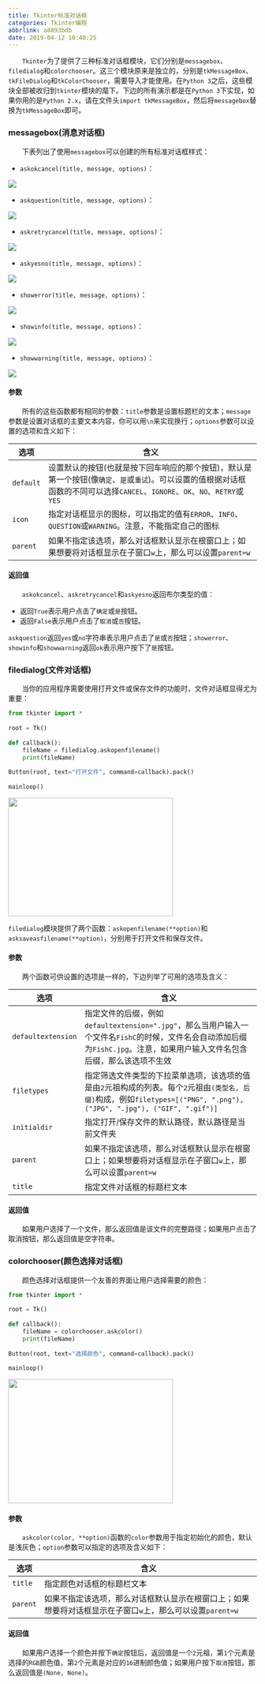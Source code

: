 ```yaml
---
title: Tkinter标准对话框
categories: Tkinter编程
abbrlink: a8893bdb
date: 2019-04-12 10:40:25
---
```

&emsp;&emsp;`Tkinter`为了提供了三种标准对话框模块，它们分别是`messagebox`、`filedialog`和`colorchooser`。这三个模块原来是独立的，分别是`tkMessageBox`、`tkFileDialog`和`tkColorChooser`，需要导入才能使用。在`Python 3`之后，这些模块全部被收归到`tkinter`模块的麾下。下边的所有演示都是在`Python 3`下实现，如果你用的是`Python 2.x`，请在文件头`import tkMessageBox`，然后将`messagebox`替换为`tkMessageBox`即可。
<!--more-->

### messagebox(消息对话框)

&emsp;&emsp;下表列出了使用`messagebox`可以创建的所有标准对话框样式：

- `askokcancel(title, message, options)`：

<img src="./Tkinter标准对话框/1.png">

- `askquestion(title, message, options)`：

<img src="./Tkinter标准对话框/2.png">

- `askretrycancel(title, message, options)`：

<img src="./Tkinter标准对话框/3.png">

- `askyesno(title, message, options)`：

<img src="./Tkinter标准对话框/4.png">

- `showerror(title, message, options)`：

<img src="./Tkinter标准对话框/5.png">

- `showinfo(title, message, options)`：

<img src="./Tkinter标准对话框/6.png">

- `showwarning(title, message, options)`：

<img src="./Tkinter标准对话框/7.png">

#### 参数

&emsp;&emsp;所有的这些函数都有相同的参数：`title`参数是设置标题栏的文本；`message`参数是设置对话框的主要文本内容，你可以用`\n`来实现换行；`options`参数可以设置的选项和含义如下：

选项      | 含义
----------|-----
`default` | 设置默认的按钮(也就是按下回车响应的那个按钮)，默认是第一个按钮(像`确定`、`是`或`重试`)。可以设置的值根据对话框函数的不同可以选择`CANCEL`、`IGNORE`、`OK`、`NO`、`RETRY`或`YES`
`icon`    | 指定对话框显示的图标，可以指定的值有`ERROR`、`INFO`、`QUESTION`或`WARNING`。注意，不能指定自己的图标
`parent`  | 如果不指定该选项，那么对话框默认显示在根窗口上；如果想要将对话框显示在子窗口`w`上，那么可以设置`parent=w`

#### 返回值

&emsp;&emsp;`askokcancel`、`askretrycancel`和`askyesno`返回布尔类型的值：

- 返回`True`表示用户点击了`确定`或`是`按钮。
- 返回`False`表示用户点击了`取消`或`否`按钮。

`askquestion`返回`yes`或`no`字符串表示用户点击了`是`或`否`按钮；`showerror`、`showinfo`和`showwarning`返回`ok`表示用户按下了`是`按钮。

### filedialog(文件对话框)

&emsp;&emsp;当你的应用程序需要使用打开文件或保存文件的功能时，文件对话框显得尤为重要：

``` python
from tkinter import *
​
root = Tk()
​
def callback():
    fileName = filedialog.askopenfilename()
    print(fileName)
​
Button(root, text="打开文件", command=callback).pack()
​
mainloop()
```

<img src="./Tkinter标准对话框/8.jpg" height="240" width="334">

`filedialog`模块提供了两个函数：`askopenfilename(**option)`和`asksaveasfilename(**option)`，分别用于打开文件和保存文件。

#### 参数

&emsp;&emsp;两个函数可供设置的选项是一样的，下边列举了可用的选项及含义：

选项               | 含义
-------------------|-----
`defaultextension` | 指定文件的后缀，例如`defaultextension=".jpg"`，那么当用户输入一个文件名`FishC`的时候，文件名会自动添加后缀为`FishC.jpg`。注意，如果用户输入文件名包含后缀，那么该选项不生效
`filetypes`        | 指定筛选文件类型的下拉菜单选项，该选项的值是由`2`元祖构成的列表。每个`2`元祖由`(类型名, 后缀)`构成，例如`filetypes=[("PNG", ".png"), ("JPG", ".jpg"), ("GIF", ".gif")]`
`initialdir`       | 指定打开/保存文件的默认路径，默认路径是当前文件夹
`parent`           | 如果不指定该选项，那么对话框默认显示在根窗口上；如果想要将对话框显示在子窗口`w`上，那么可以设置`parent=w`
`title`            | 指定文件对话框的标题栏文本

#### 返回值

&emsp;&emsp;如果用户选择了一个文件，那么返回值是该文件的完整路径；如果用户点击了取消按钮，那么返回值是空字符串。

### colorchooser(颜色选择对话框)

&emsp;&emsp;颜色选择对话框提供一个友善的界面让用户选择需要的颜色：

``` python
from tkinter import *
​
root = Tk()
​
def callback():
    fileName = colorchooser.askcolor()
    print(fileName)
​
Button(root, text="选择颜色", command=callback).pack()
​
mainloop()
```

<img src="./Tkinter标准对话框/9.jpg" height="252" width="334">

#### 参数

&emsp;&emsp;`askcolor(color, **option)`函数的`color`参数用于指定初始化的颜色，默认是浅灰色；`option`参数可以指定的选项及含义如下：

选项     | 含义
---------|-----
`title`  | 指定颜色对话框的标题栏文本
`parent` | 如果不指定该选项，那么对话框默认显示在根窗口上；如果想要将对话框显示在子窗口`w`上，那么可以设置`parent=w`

#### 返回值

&emsp;&emsp;如果用户选择一个颜色并按下`确定`按钮后，返回值是一个`2`元祖，第`1`个元素是选择的`RGB`颜色值，第`2`个元素是对应的`16`进制颜色值；如果用户按下`取消`按钮，那么返回值是`(None, None)`。